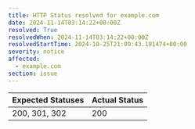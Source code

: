 ```yaml
---
title: HTTP Status resolved for example.com
date: 2024-11-14T03:14:22+00:00Z
resolved: True
resolvedWhen: 2024-11-14T03:14:22+00:00Z
resolvedStartTime: 2024-10-25T21:09:43.191474+00:00
severity: notice
affected:
  - example.com
section: issue
---
```


| Expected Statuses | Actual Status  |
|-------------------|----------------|
| 200, 301, 302 | 200 |
